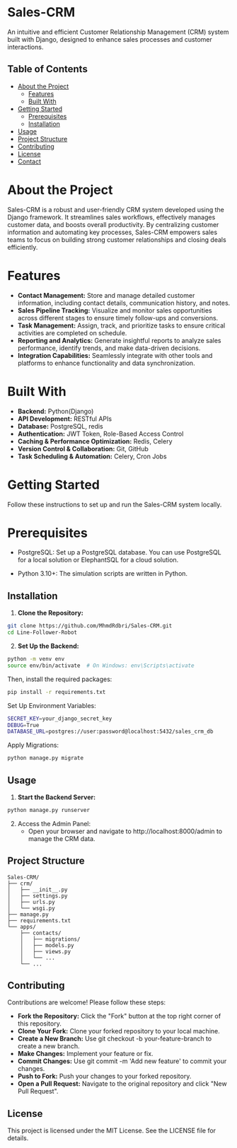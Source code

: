 # Sales-CRM

An intuitive and efficient Customer Relationship Management (CRM) system built with Django, designed to enhance sales processes and customer interactions. 

## Table of Contents

- [About the Project](#about-the-Project)
  - [Features](#features)
  - [Built With](#built-With)
- [Getting Started](#getting-started)
  - [Prerequisites](#prerequisites)
  - [Installation](#installation)
- [Usage](#usage)
- [Project Structure](#project-structure)
- [Contributing](#contributing)
- [License](#license)
- [Contact](#contact)

# About the Project
Sales-CRM is a robust and user-friendly CRM system developed using the Django framework. It streamlines sales workflows, effectively manages customer data, and boosts overall productivity. By centralizing customer information and automating key processes, Sales-CRM empowers sales teams to focus on building strong customer relationships and closing deals efficiently.

# Features

* **Contact Management:** Store and manage detailed customer information, including contact details, communication history, and notes.
* **Sales Pipeline Tracking:** Visualize and monitor sales opportunities across different stages to ensure timely follow-ups and conversions.
* **Task Management:** Assign, track, and prioritize tasks to ensure critical activities are completed on schedule.
* **Reporting and Analytics:** Generate insightful reports to analyze sales performance, identify trends, and make data-driven decisions.
* **Integration Capabilities:** Seamlessly integrate with other tools and platforms to enhance functionality and data synchronization.

# Built With
* **Backend:** Python(Django)
* **API Development:** RESTful APIs
* **Database:** PostgreSQL, redis
* **Authentication:** JWT Token, Role-Based Access Control
* **Caching & Performance Optimization:** Redis, Celery
* **Version Control & Collaboration:** Git, GitHub
* **Task Scheduling & Automation:** Celery, Cron Jobs


# Getting Started

Follow these instructions to set up and run the Sales-CRM system locally.

# Prerequisites

* PostgreSQL: Set up a PostgreSQL database. You can use PostgreSQL for a local solution or ElephantSQL for a cloud solution.

* Python 3.10+: The simulation scripts are written in Python.


## Installation

1. **Clone the Repository:**

```bash
git clone https://github.com/MhmdRdbri/Sales-CRM.git
cd Line-Follower-Robot
```

2. **Set Up the Backend:**

```bash
python -m venv env
source env/bin/activate  # On Windows: env\Scripts\activate
```
Then, install the required packages:

```bash
pip install -r requirements.txt
```

Set Up Environment Variables:
```bash
SECRET_KEY=your_django_secret_key
DEBUG=True
DATABASE_URL=postgres://user:password@localhost:5432/sales_crm_db
```

Apply Migrations:
```bash
python manage.py migrate
```

## Usage

1. **Start the Backend Server:**
```bash
python manage.py runserver
```
2. Access the Admin Panel:
   - Open your browser and navigate to http://localhost:8000/admin to manage the CRM data.


## Project Structure
```
Sales-CRM/
├── crm/
│   ├── __init__.py
│   ├── settings.py
│   ├── urls.py
│   └── wsgi.py
├── manage.py
├── requirements.txt
└── apps/
    ├── contacts/
    │   ├── migrations/
    │   ├── models.py
    │   ├── views.py
    │   └── ...
    └── ...
```



## Contributing

Contributions are welcome! Please follow these steps:
* **Fork the Repository:** Click the "Fork" button at the top right corner of this repository.
* **Clone Your Fork:** Clone your forked repository to your local machine.
* **Create a New Branch:** Use git checkout -b your-feature-branch to create a new branch.
* **Make Changes:** Implement your feature or fix.
* **Commit Changes:** Use git commit -m 'Add new feature' to commit your changes.
* **Push to Fork:** Push your changes to your forked repository.
* **Open a Pull Request:** Navigate to the original repository and click "New Pull Request".

## License

This project is licensed under the MIT License. See the LICENSE file for details.
